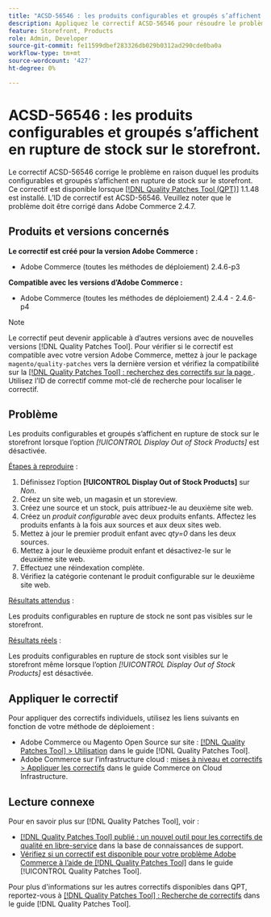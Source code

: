 ```yaml
---
title: "ACSD-56546 : les produits configurables et groupés s’affichent en rupture de stock sur le storefront"
description: Appliquez le correctif ACSD-56546 pour résoudre le problème Adobe Commerce en raison duquel les produits configurables et groupés s’affichent en rupture de stock sur le storefront lorsque l’option de configuration *[!UICONTROL Display Out of Stock Products]* est désactivée.
feature: Storefront, Products
role: Admin, Developer
source-git-commit: fe11599dbef283326db029b0312ad290cde0ba0a
workflow-type: tm+mt
source-wordcount: '427'
ht-degree: 0%

---
```


# ACSD-56546 : les produits configurables et groupés s’affichent en rupture de stock sur le storefront.

Le correctif ACSD-56546 corrige le problème en raison duquel les produits configurables et groupés s’affichent en rupture de stock sur le storefront. Ce correctif est disponible lorsque [[!DNL Quality Patches Tool (QPT)]](https://experienceleague.adobe.com/en/docs/commerce-knowledge-base/kb/announcements/commerce-announcements/magento-quality-patches-released-new-tool-to-self-serve-quality-patches) 1.1.48 est installé. L’ID de correctif est ACSD-56546. Veuillez noter que le problème doit être corrigé dans Adobe Commerce 2.4.7.

## Produits et versions concernés

**Le correctif est créé pour la version Adobe Commerce :**

* Adobe Commerce (toutes les méthodes de déploiement) 2.4.6-p3

**Compatible avec les versions d’Adobe Commerce :**

* Adobe Commerce (toutes les méthodes de déploiement) 2.4.4 - 2.4.6-p4

>[!NOTE]
>
>Le correctif peut devenir applicable à d’autres versions avec de nouvelles versions [!DNL Quality Patches Tool]. Pour vérifier si le correctif est compatible avec votre version Adobe Commerce, mettez à jour le package `magento/quality-patches` vers la dernière version et vérifiez la compatibilité sur la [[!DNL Quality Patches Tool] : recherchez des correctifs sur la page ](https://experienceleague.adobe.com/tools/commerce-quality-patches/index.html). Utilisez l’ID de correctif comme mot-clé de recherche pour localiser le correctif.

## Problème

Les produits configurables et groupés s’affichent en rupture de stock sur le storefront lorsque l’option *[!UICONTROL Display Out of Stock Products]* est désactivée.

<u>Étapes à reproduire</u> :

1. Définissez l’option **[!UICONTROL Display Out of Stock Products]** sur *Non*.
1. Créez un site web, un magasin et un storeview.
1. Créez une source et un stock, puis attribuez-le au deuxième site web.
1. Créez un *produit configurable* avec deux produits enfants. Affectez les produits enfants à la fois aux sources et aux deux sites web.
1. Mettez à jour le premier produit enfant avec *qty=0* dans les deux sources.
1. Mettez à jour le deuxième produit enfant et désactivez-le sur le deuxième site web.
1. Effectuez une réindexation complète.
1. Vérifiez la catégorie contenant le produit configurable sur le deuxième site web.

<u>Résultats attendus</u> :

Les produits configurables en rupture de stock ne sont pas visibles sur le storefront.

<u>Résultats réels</u> :

Les produits configurables en rupture de stock sont visibles sur le storefront même lorsque l’option *[!UICONTROL Display Out of Stock Products]* est désactivée.

## Appliquer le correctif

Pour appliquer des correctifs individuels, utilisez les liens suivants en fonction de votre méthode de déploiement :

* Adobe Commerce ou Magento Open Source sur site : [[!DNL Quality Patches Tool] > Utilisation](/help/tools/quality-patches-tool/usage.md) dans le guide [!DNL Quality Patches Tool].
* Adobe Commerce sur l’infrastructure cloud : [mises à niveau et correctifs > Appliquer les correctifs](https://experienceleague.adobe.com/docs/commerce-cloud-service/user-guide/develop/upgrade/apply-patches.html) dans le guide Commerce on Cloud Infrastructure.

## Lecture connexe

Pour en savoir plus sur [!DNL Quality Patches Tool], voir :

* [[!DNL Quality Patches Tool] publié : un nouvel outil pour les correctifs de qualité en libre-service](https://experienceleague.adobe.com/en/docs/commerce-knowledge-base/kb/announcements/commerce-announcements/magento-quality-patches-released-new-tool-to-self-serve-quality-patches) dans la base de connaissances de support.
* [Vérifiez si un correctif est disponible pour votre problème Adobe Commerce à l’aide de  [!DNL Quality Patches Tool]](/help/tools/quality-patches-tool/patches-available-in-qpt/check-patch-for-magento-issue-with-magento-quality-patches.md) dans le guide [!UICONTROL Quality Patches Tool].


Pour plus d&#39;informations sur les autres correctifs disponibles dans QPT, reportez-vous à [[!DNL Quality Patches Tool] : Recherche de correctifs](https://experienceleague.adobe.com/tools/commerce-quality-patches/index.html) dans le guide [!DNL Quality Patches Tool].
